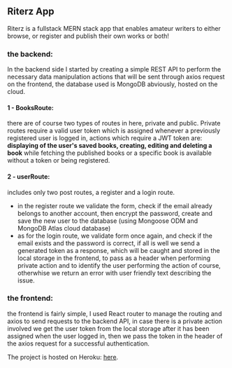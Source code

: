 ## Riterz App
Riterz is a fullstack MERN stack app that enables amateur writers to either browse, or register and publish their own works or both!

### the backend:
In the backend side I started by creating a simple REST API to perform the necessary data manipulation actions that will be sent through axios request on the frontend, the database used is MongoDB abviously, hosted on the cloud.

#### 1 - BooksRoute:
there are of course two types of routes in here, private and public.
Private routes require a valid user token which is assigned whenever a previously registered user is logged in, actions which require a JWT token are: **displaying of the user's saved books, creating, editing and deleting a book** while fetching the published books or a specific book is available without a token or being registered.

#### 2 - userRoute:
includes only two post routes, a register and a login route.
- in the register route we validate the form, check if the email already belongs to another account, then encrypt the password, create and save the new user to the database (using Mongoose ODM and MongoDB Atlas cloud database)
- as for the login route, we validate form once again, and check if the email exists and the password is correct, if all is well we send a generated token as a response, which will be caught and stored in the local storage in the frontend, to pass as a header when performing private action and to identify the user performing the action of course, otherwhise we return an error with user friendly text describing the issue.

### the frontend:
the frontend is fairly simple, I used React router to manage the routing and axios to send requests to the backend API, in case there is a private action involved we get the user token from the local storage after it has been assigned when the user logged in, then we pass the token in the header of the axios request for a successful authentication.

The project is hosted on Heroku: [here](https://riterz.herokuapp.com/).
